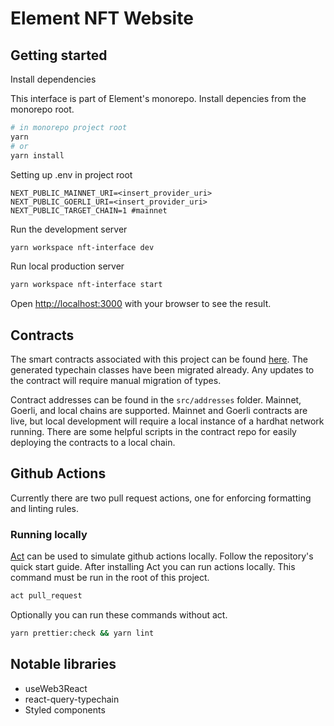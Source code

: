 # Element NFT Website

## Getting started

Install dependencies

This interface is part of Element's monorepo. Install depencies from the monorepo root.

```bash
# in monorepo project root
yarn
# or
yarn install
```

Setting up .env in project root

```
NEXT_PUBLIC_MAINNET_URI=<insert_provider_uri>
NEXT_PUBLIC_GOERLI_URI=<insert_provider_uri>
NEXT_PUBLIC_TARGET_CHAIN=1 #mainnet
```

Run the development server

```bash
yarn workspace nft-interface dev
```

Run local production server

```bash
yarn workspace nft-interface start
```

Open [http://localhost:3000](http://localhost:3000) with your browser to see the result.

## Contracts

The smart contracts associated with this project can be found [here](https://github.com/delv-tech/nft-contracts). The generated typechain classes have been migrated already. Any updates to the contract will require manual migration of types.

Contract addresses can be found in the `src/addresses` folder. Mainnet, Goerli, and local chains are supported. Mainnet and Goerli contracts are live, but local development will require a local instance of a hardhat network running. There are some helpful scripts in the contract repo for easily deploying the contracts to a local chain.

## Github Actions

Currently there are two pull request actions, one for enforcing formatting and linting rules.

### Running locally <br>

[Act](https://github.com/nektos/act) can be used to simulate github actions locally. Follow the repository's quick start guide. After installing Act you can run actions locally. This command must be run in the root of this project.

```bash
act pull_request
```

Optionally you can run these commands without act.

```bash
yarn prettier:check && yarn lint
```

## Notable libraries

- useWeb3React
- react-query-typechain
- Styled components
